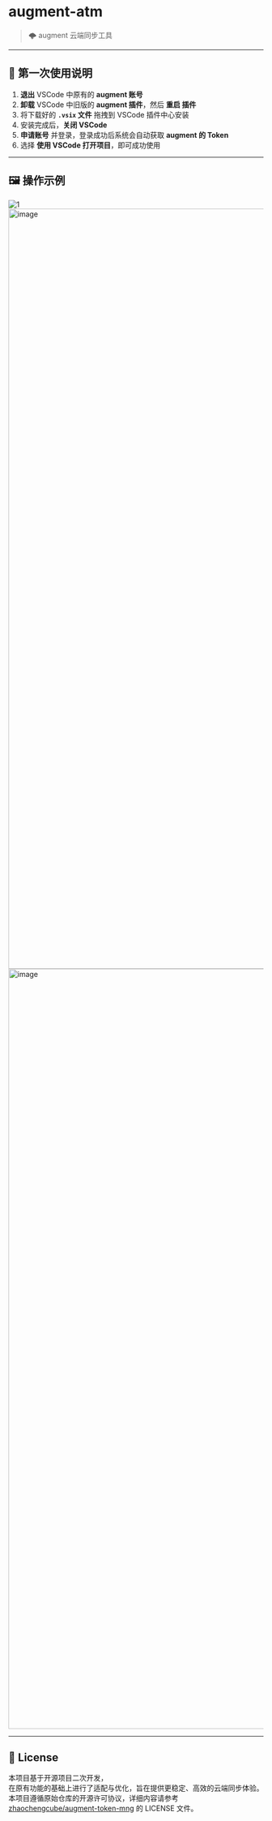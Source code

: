 # augment-atm

> 🌩️ augment 云端同步工具

---

## 🚀 第一次使用说明

1. **退出** VSCode 中原有的 **augment 账号**  
2. **卸载** VSCode 中旧版的 **augment 插件**，然后 **重启 插件**  
3. 将下载好的 **`.vsix` 文件** 拖拽到 VSCode 插件中心安装  
4. 安装完成后，**关闭 VSCode**  
5. **申请账号** 并登录，登录成功后系统会自动获取 **augment 的 Token**  
6. 选择 **使用 VSCode 打开项目**，即可成功使用

---

## 🖼️ 操作示例
![1](https://github.com/user-attachments/assets/6b7ca23f-e0da-44b1-9033-7536508b5358)
<img width="1700" height="1500" alt="image" src="https://github.com/user-attachments/assets/c5cd0dec-d096-4459-8587-9ac0078e9ed4" />  
<img width="1700" height="1500" alt="image" src="https://github.com/user-attachments/assets/d7bce485-0e32-4ee4-8938-e6afe97fa278" />

---


## 🧩 License
本项目基于开源项目二次开发，  
在原有功能的基础上进行了适配与优化，旨在提供更稳定、高效的云端同步体验。
本项目遵循原始仓库的开源许可协议，详细内容请参考  
[zhaochengcube/augment-token-mng](https://github.com/zhaochengcube/augment-token-mng) 的 LICENSE 文件。

